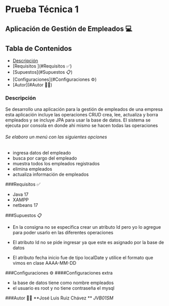 # Prueba Técnica 1  

## Aplicación de Gestión de Empleados 💻
## Tabla de Contenidos
- [Descripción](#Descripción)
- [Requisitos ](#Requisitos ✅)
- [Supuestos](#Supuestos 📋)
- [Configuraciones](#Configuraciones ⚙️)
- [Autor](#Autor 👨‍💻)

### Descripción
Se desarrollo una aplicación para la gestión de empleados de una empresa esta aplicación incluye las operaciones CRUD crea, lee, actualiza y borra empleados y se incluye JPA para usar la base de datos.
El sistema se ejecuta por consola en donde ahi mismo se hacen todas las operaciones 

###### Se elaboro un menú con las siguientes opciones 
- ingresa datos del empleado
- busca por cargo del empleado
- muestra todos los empleados registrados
- elimina empleados
- actualiza información de empleados









###Requisitos ✅

- Java 17 
- XAMPP
- netbeans 17

###Supuestos 📋
- En la consigna no se especifica crear un atributo Id pero yo lo agregue para poder usarlo en las diferentes operaciones

- El atributo Id no se pide ingresar ya que este es asignado por la base de datos

- El atributo fecha inicio fue de tipo localDate y utilice el formato que vimos en clase AAAA-MM-DD 


###Configuraciones ⚙️
####Configuraciones extra

- la base de datos tiene como nombre empleados
- el usuario es root y no tiene contraseña el mysql

###Autor 👨‍💻
**José Luis Ruiz Chávez
**
*JVB01SM*

